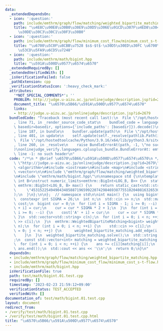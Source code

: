 ```yaml
---
data:
  _extendedDependsOn:
  - icon: ':question:'
    path: include/emthrm/graph/flow/matching/weighted_bipartite_matching.hpp
    title: "\u4E8C\u90E8\u30B0\u30E9\u30D5\u306E\u91CD\u307F\u4ED8\u304D\u6700\u5927\
      \u30DE\u30C3\u30C1\u30F3\u30B0"
  - icon: ':question:'
    path: include/emthrm/graph/flow/minimum_cost_flow/minimum_cost_s-t-flow.hpp
    title: "\u6700\u5C0F\u8CBB\u7528 $s$-$t$-\u30D5\u30ED\u30FC \u6700\u77ED\u8DEF\
      \u53CD\u5FA9\u6CD5\u7248"
  - icon: ':question:'
    path: include/emthrm/math/bigint.hpp
    title: "\u591A\u500D\u9577\u6574\u6570"
  _extendedRequiredBy: []
  _extendedVerifiedWith: []
  _isVerificationFailed: false
  _pathExtension: cpp
  _verificationStatusIcon: ':heavy_check_mark:'
  attributes:
    '*NOT_SPECIAL_COMMENTS*': ''
    PROBLEM: http://judge.u-aizu.ac.jp/onlinejudge/description.jsp?id=2679
    document_title: "\u6570\u5B66/\u591A\u500D\u9577\u6574\u6570"
    links:
    - http://judge.u-aizu.ac.jp/onlinejudge/description.jsp?id=2679
  bundledCode: "Traceback (most recent call last):\n  File \"/opt/hostedtoolcache/Python/3.9.16/x64/lib/python3.9/site-packages/onlinejudge_verify/documentation/build.py\"\
    , line 71, in _render_source_code_stat\n    bundled_code = language.bundle(stat.path,\
    \ basedir=basedir, options={'include_paths': [basedir]}).decode()\n  File \"/opt/hostedtoolcache/Python/3.9.16/x64/lib/python3.9/site-packages/onlinejudge_verify/languages/cplusplus.py\"\
    , line 187, in bundle\n    bundler.update(path)\n  File \"/opt/hostedtoolcache/Python/3.9.16/x64/lib/python3.9/site-packages/onlinejudge_verify/languages/cplusplus_bundle.py\"\
    , line 401, in update\n    self.update(self._resolve(pathlib.Path(included), included_from=path))\n\
    \  File \"/opt/hostedtoolcache/Python/3.9.16/x64/lib/python3.9/site-packages/onlinejudge_verify/languages/cplusplus_bundle.py\"\
    , line 260, in _resolve\n    raise BundleErrorAt(path, -1, \"no such header\"\
    )\nonlinejudge_verify.languages.cplusplus_bundle.BundleErrorAt: emthrm/graph/flow/matching/weighted_bipartite_matching.hpp:\
    \ line -1: no such header\n"
  code: "/*\n * @brief \u6570\u5B66/\u591A\u500D\u9577\u6574\u6570\n */\n#define PROBLEM\
    \ \"http://judge.u-aizu.ac.jp/onlinejudge/description.jsp?id=2679\"\n\n#include\
    \ <algorithm>\n#include <iostream>\n#include <map>\n#include <string>\n#include\
    \ <vector>\n\n#include \"emthrm/graph/flow/matching/weighted_bipartite_matching.hpp\"\
    \n#include \"emthrm/math/bigint.hpp\"\n\nnamespace std {\n\ntemplate <int LOG_B,\
    \ int B>\nstruct numeric_limits<emthrm::BigInt<LOG_B, B>> {\n  static constexpr\
    \ emthrm::BigInt<LOG_B, B> max() {\n    return static_cast<std::string>(\n   \
    \     \"453152254949043485887196599220742984693877551020408163265306122448979591836734693877551\"\
    );\n  }\n};\n\n};  // namespace std\n\nint main() {\n  using bigint = emthrm::BigInt<>;\n\
    \  constexpr int SIGMA = 26;\n  int n;\n  std::cin >> n;\n  std::map<char, bigint>\
    \ cost;\n  bigint cur = 0;\n  for (int i = SIGMA - 1; i >= 0; --i) {\n    cost['a'\
    \ + i] = cur;\n    cur = cur * SIGMA * 2 + 1;\n  }\n  for (int i = SIGMA - 1;\
    \ i >= 0; --i) {\n    cost['A' + i] = cur;\n    cur = cur * SIGMA * 2 + 1;\n \
    \ }\n  std::vector<std::string> c(n);\n  for (int i = 0; i < n; ++i) {\n    std::cin\
    \ >> c[i];\n  }\n  emthrm::WeightedBipartiteMatching<bigint> weighted_bipartite_matching(n,\
    \ n);\n  for (int i = 0; i < n; ++i) {\n    std::cin >> c[i];\n    for (int j\
    \ = 0; j < n; ++j) {\n      weighted_bipartite_matching.add_edge(i, j, cost[c[i][j]]);\n\
    \    }\n  }\n  weighted_bipartite_matching.solve();\n  std::string ans = \"\"\
    ;\n  const std::vector<int> matching = weighted_bipartite_matching.matching();\n\
    \  for (int i = 0; i < n; ++i) {\n    ans += c[i][matching[i]];\n  }\n  std::sort(ans.begin(),\
    \ ans.end());\n  std::cout << ans << '\\n';\n  return 0;\n}\n"
  dependsOn:
  - include/emthrm/graph/flow/matching/weighted_bipartite_matching.hpp
  - include/emthrm/graph/flow/minimum_cost_flow/minimum_cost_s-t-flow.hpp
  - include/emthrm/math/bigint.hpp
  isVerificationFile: true
  path: test/math/bigint.01.test.cpp
  requiredBy: []
  timestamp: '2023-02-23 21:59:12+09:00'
  verificationStatus: TEST_ACCEPTED
  verifiedWith: []
documentation_of: test/math/bigint.01.test.cpp
layout: document
redirect_from:
- /verify/test/math/bigint.01.test.cpp
- /verify/test/math/bigint.01.test.cpp.html
title: "\u6570\u5B66/\u591A\u500D\u9577\u6574\u6570"
---
```


